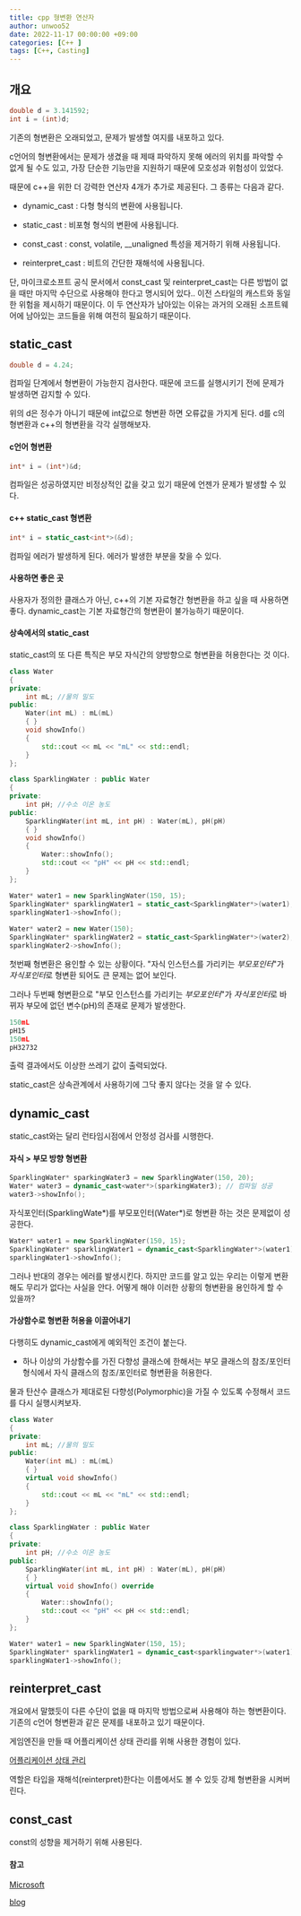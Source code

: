 ```yaml
---
title: cpp 형변환 연산자
author: unwoo52
date: 2022-11-17 00:00:00 +09:00
categories: [C++ ]
tags: [C++, Casting]
---
```


## 개요

```cpp
double d = 3.141592;
int i = (int)d;
```

기존의 형변환은 오래되었고, 문제가 발생할 여지를 내포하고 있다.

c언어의 형변환에서는 문제가 생겼을 때 제때 파악하지 못해 에러의 위치를 파악할 수 없게 될 수도 있고, 가장 단순한 기능만을 지원하기 때문에 모호성과 위험성이 있었다.

때문에 c++을 위한 더 강력한 연산자 4개가 추가로 제공된다. 그 종류는 다음과 같다.

- dynamic\_cast : 다형 형식의 변환에 사용됩니다.

- static\_cast : 비포형 형식의 변환에 사용됩니다.

- const\_cast : const, volatile, \_\_unaligned 특성을 제거하기 위해 사용됩니다.

- reinterpret\_cast : 비트의 간단한 재해석에 사용됩니다.

단, 마이크로소프트 공식 문서에서 const\_cast 및 reinterpret\_cast는 다른 방법이 없을 때만 마지막 수단으로 사용해야 한다고 명시되어 있다.. 이전 스타일의 캐스트와 동일한 위험을 제시하기 때문이다. 이 두 연산자가 남아있는 이유는 과거의 오래된 소프트웨어에 남아있는 코드들을 위해 여전히 필요하기 때문이다.

## static\_cast


```cpp
double d = 4.24;
```

컴파일 단계에서 형변환이 가능한지 검사한다. 때문에 코드를 실행시키기 전에 문제가 발생하면 감지할 수 있다.

위의 d은 정수가 아니기 때문에 int값으로 형변환 하면 오류값을 가지게 된다. d를 c의 형변환과 c++의 형변환을 각각 실행해보자.

#### c언어 형변환 

```cpp
int* i = (int*)&d;
```

컴파일은 성공하였지만 비정상적인 값을 갖고 있기 때문에 언젠가 문제가 발생할 수 있다.


#### c++ static\_cast 형변환

```cpp
int* i = static_cast<int*>(&d);
```

컴파일 에러가 발생하게 된다. 에러가 발생한 부분을 찾을 수 있다.

#### 사용하면 좋은 곳

사용자가 정의한 클래스가 아닌, c++의 기본 자료형간 형변환을 하고 싶을 때 사용하면 좋다. dynamic\_cast는 기본 자료형간의 형변환이 불가능하기 때문이다.

#### 상속에서의 static\_cast

static\_cast의 또 다른 특직은 부모 자식간의 양방향으로 형변환을 허용한다는 것 이다.

```cpp
class Water 
{
private:
    int mL; //물의 밀도
public:
    Water(int mL) : mL(mL)
    { }
    void showInfo() 
    {
        std::cout << mL << "mL" << std::endl;
    }
};

class SparklingWater : public Water 
{
private:
    int pH; //수소 이온 농도
public:
    SparklingWater(int mL, int pH) : Water(mL), pH(pH)
    { }
    void showInfo()
    {
        Water::showInfo();
        std::cout << "pH" << pH << std::endl;
    }
};
```

```cpp
Water* water1 = new SparklingWater(150, 15);
SparklingWater* sparklingWater1 = static_cast<SparklingWater*>(water1); // 컴파일 성공
sparklingWater1->showInfo();  
    
Water* water2 = new Water(150);
SparklingWater* sparklingWater2 = static_cast<SparklingWater*>(water2); // 컴파일 성공. 그러나 좋지 않음
sparklingWater2->showInfo();
```

첫번째 형변환은 용인할 수 있는 상황이다. "자식 인스턴스를 가리키는 *부모포인터*"가 *자식포인터*로 형변환 되어도 큰 문제는 없어 보인다.

그러나 두번째 형변환으로 "부모 인스턴스를 가리키는 *부모포인터*"가 *자식포인터*로 바뀌자 부모에 없던 변수(pH)의 존재로 문제가 발생한다.

```cpp
150mL
pH15
150mL
pH32732
```

출력 결과에서도 이상한 쓰레기 값이 출력되었다.

static\_cast은 상속관계에서 사용하기에 그닥 좋지 않다는 것을 알 수 있다.

## dynamic\_cast

static\_cast와는 달리 런타임시점에서 안정성 검사를 시행한다.

#### 자식 > 부모 방향 형변환

```cpp
SparklingWater* sparkingWater3 = new SparklingWater(150, 20);
Water* water3 = dynamic_cast<water*>(sparkingWater3); // 컴파일 성공
water3->showInfo();
```

자식포인터(SparklingWate\*)를 부모포인터(Water\*)로 형변환 하는 것은 문제없이 성공한다.

```cpp
Water* water1 = new SparklingWater(150, 15);
SparklingWater* sparklingWater1 = dynamic_cast<SparklingWater*>(water1); // 에러
sparklingWater1->showInfo(); 
```

그러나 반대의 경우는 에러를 발생시킨다. 하지만 코드를 알고 있는 우리는 이렇게 변환해도 무리가 없다는 사실을 안다. 어떻게 해야 이러한 상황의 형변환을 용인하게 할 수 있을까?

#### 가상함수로 형변환 허용을 이끌어내기

다행히도 dynamic\_cast에게 예외적인 조건이 붙는다.

- 하나 이상의 가상함수를 가진 다향성 클래스에 한해서는 부모 클래스의 참조/포인터 형식에서 자식 클래스의 참조/포인터로 형변환을 허용한다.

물과 탄산수 클래스가 제대로된 다향성(Polymorphic)을 가질 수 있도록 수정해서 코드를 다시 실행시켜보자.

```cpp
class Water 
{
private:
    int mL; //물의 밀도
public:
    Water(int mL) : mL(mL)
    { }
    virtual void showInfo()
    {
        std::cout << mL << "mL" << std::endl;
    }
};

class SparklingWater : public Water 
{
private:
    int pH; //수소 이온 농도
public:
    SparklingWater(int mL, int pH) : Water(mL), pH(pH)
    { }
    virtual void showInfo() override
    {
        Water::showInfo();
        std::cout << "pH" << pH << std::endl;
    }
};
```

```cpp
Water* water1 = new SparklingWater(150, 15);
SparklingWater* sparklingWater1 = dynamic_cast<sparklingwater*>(water1); // 컴파일 성공
sparklingWater1->showInfo();  
```

## reinterpret\_cast

개요에서 말했듯이 다른 수단이 없을 때 마지막 방법으로써 사용해야 하는 형변환이다. 기존의 c언어 형변환과 같은 문제를 내포하고 있기 때문이다.

게임엔진을 만들 때 어플리케이션 상태 관리를 위해 사용한 경험이 있다.

[어플리케이션 상태 관리](https://unwoo52.github.io/posts/%EC%95%A0%ED%94%8C%EB%A6%AC%EC%BC%80%EC%9D%B4%EC%85%98-%EC%83%81%ED%83%9C-%EA%B4%80%EB%A6%AC/)

역할은 타입을 재해석(reinterpret)한다는 이름에서도 볼 수 있듯 강제 형변환을 시켜버린다. 

## const\_cast

const의 성향을 제거하기 위해 사용된다.

#### 참고

[Microsoft](https://learn.microsoft.com/ko-kr/cpp/cpp/casting-operators?view=msvc-170)

[blog](https://mynameisdabin.tistory.com/20)
